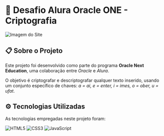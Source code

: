 # 🚀 Desafio Alura Oracle ONE - Criptografia
![Imagem do Site](https://i.imgur.com/mxfjAda.jpg)

## 📋 Sobre o Projeto
Este projeto foi desenvolvido como parte do programa __Oracle Next Education__, uma colaboração entre *Oracle* e *Alura*.

O objetivo é criptografar e descriptografar qualquer texto inserido, usando um conjunto específico de chaves: *a = ai, e = enter, i = imes, o = ober, u = ufat*.

## ⚙️ Tecnologias Utilizadas
As tecnologias empregadas neste projeto foram:

![HTML5](https://img.shields.io/badge/HTML5-E34F26?style=for-the-badge&logo=html5&logoColor=white) ![CSS3](https://img.shields.io/badge/CSS3-1572B6?style=for-the-badge&logo=css3&logoColor=white) ![JavaScript](https://img.shields.io/badge/JavaScript-F7DF1E?style=for-the-badge&logo=javascript&logoColor=black)
